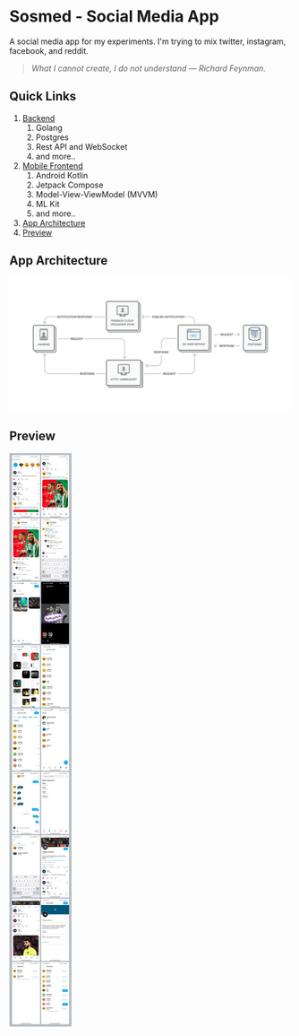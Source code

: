 # Sosmed - Social Media App

A social media app for my experiments. I'm trying to mix twitter, instagram, facebook, and reddit.

> *What I cannot create, I do not understand — Richard Feynman.*

## Quick Links
1. [Backend](backend)
    1. Golang
    2. Postgres
    3. Rest API and WebSocket
    4. and more..
2. [Mobile Frontend](backend)
    1. Android Kotlin
    2. Jetpack Compose
    3. Model-View-ViewModel (MVVM)
    4. ML Kit
    5. and more..
3. [App Architecture](#app-architecture)
4. [Preview](#preview)

## App Architecture
![image preview](misc/app-architecture.png)

## Preview
![image preview](misc/screenshot.jpg)


